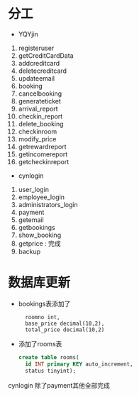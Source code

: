 # 分工
- YQYjin
1. registeruser
2. getCreditCardData
3. addcreditcard
4. deletecreditcard
5. updateemail
6. booking
7. cancelbooking
8. generateticket
9. arrival_report
10. checkin_report
11. delete_booking
12. checkinroom
13. modify_price
14. getrewardreport
15. getincomereport
16. getcheckinreport
- cynlogin
1. user_login
2. employee_login
3. administrators_login
4. payment 
5. getemail  
6. getbookings
7. show_booking
8. getprice : 完成
9. backup

# 数据库更新
- bookings表添加了
  ```
    roomno int,
    base_price decimal(10,2),
    total_price decimal(10,2)
  ```
- 添加了rooms表
  ```sql
  create table rooms(
	id INT primary KEY auto_increment,
    status tinyint);
  ```
cynlogin 除了payment其他全部完成
